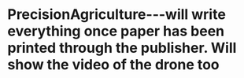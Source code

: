 # PrecisionAgriculture---will write everything once paper has been printed through the publisher. Will show the video of the drone too
